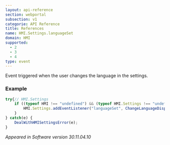 ```yaml
---
layout: api-reference
section: webportal
subsection: v1
categorie: API Reference
title: References
name: HMI.Settings.languageSet
domain: HMI
supported:
  - 2
  - 3
  - 4
type: event
---
```

Event triggered when the user changes the language in the settings.

### Example

```javascript
try{// HMI.Settings
	if ((typeof HMI !== "undefined") && (typeof HMI.Settings !== "undefined") && (typeof HMI.Settings.addEventListener !== "undefined")) {
		HMI.Settings.addEventListener("languageSet", ChangeLanguageDisplayed(WebPortal.getLanguage()));
	}
} catch(e) {
	DealWithHMISettingsError(e);
}
```

*Appeared in Software version 30.11.04.10*
